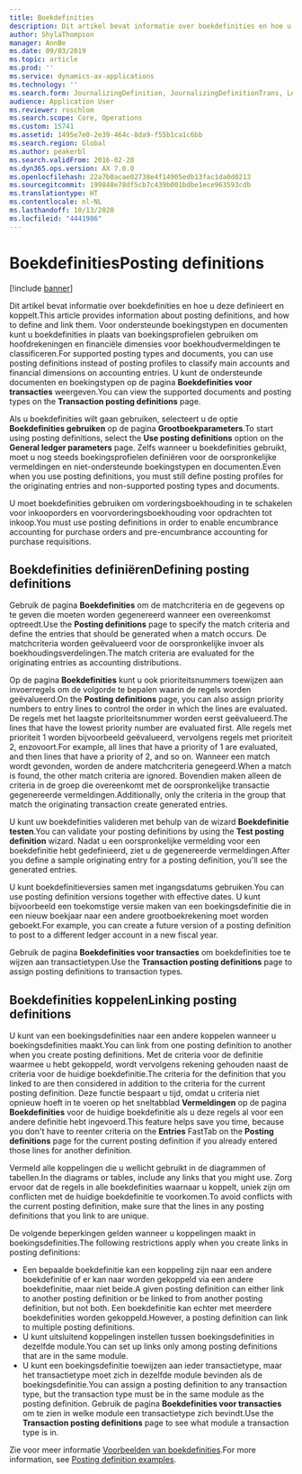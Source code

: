 ```yaml
---
title: Boekdefinities
description: Dit artikel bevat informatie over boekdefinities en hoe u deze definieert en koppelt. Voor ondersteunde boekingstypen en documenten kunt u boekdefinities in plaats van boekingsprofielen gebruiken om hoofdrekeningen en financiële dimensies voor boekhoudvermeldingen te classificeren.
author: ShylaThompson
manager: AnnBe
ms.date: 09/03/2019
ms.topic: article
ms.prod: ''
ms.service: dynamics-ax-applications
ms.technology: ''
ms.search.form: JournalizingDefinition, JournalizingDefinitionTrans, LedgerParameters
audience: Application User
ms.reviewer: roschlom
ms.search.scope: Core, Operations
ms.custom: 15741
ms.assetid: 1495e7e0-2e39-464c-8da9-f55b1ca1c6bb
ms.search.region: Global
ms.author: peakerbl
ms.search.validFrom: 2016-02-28
ms.dyn365.ops.version: AX 7.0.0
ms.openlocfilehash: 22a7b0acae02738e4f14905edb13fac1da0d0213
ms.sourcegitcommit: 199848e78df5cb7c439b001bdbe1ece963593cdb
ms.translationtype: HT
ms.contentlocale: nl-NL
ms.lasthandoff: 10/13/2020
ms.locfileid: "4441986"
---
```

# <a name="posting-definitions"></a><span data-ttu-id="63a6a-104">Boekdefinities</span><span class="sxs-lookup"><span data-stu-id="63a6a-104">Posting definitions</span></span>

[!include [banner](../includes/banner.md)]

<span data-ttu-id="63a6a-105">Dit artikel bevat informatie over boekdefinities en hoe u deze definieert en koppelt.</span><span class="sxs-lookup"><span data-stu-id="63a6a-105">This article provides information about posting definitions, and how to define and link them.</span></span>
<span data-ttu-id="63a6a-106">Voor ondersteunde boekingstypen en documenten kunt u boekdefinities in plaats van boekingsprofielen gebruiken om hoofdrekeningen en financiële dimensies voor boekhoudvermeldingen te classificeren.</span><span class="sxs-lookup"><span data-stu-id="63a6a-106">For supported posting types and documents, you can use posting definitions instead of posting profiles to classify main accounts and financial dimensions on accounting entries.</span></span> <span data-ttu-id="63a6a-107">U kunt de ondersteunde documenten en boekingstypen op de pagina **Boekdefinities voor transacties** weergeven.</span><span class="sxs-lookup"><span data-stu-id="63a6a-107">You can view the supported documents and posting types on the **Transaction posting definitions** page.</span></span> 

<span data-ttu-id="63a6a-108">Als u boekdefinities wilt gaan gebruiken, selecteert u de optie **Boekdefinities gebruiken** op de pagina **Grootboekparameters**.</span><span class="sxs-lookup"><span data-stu-id="63a6a-108">To start using posting definitions, select the **Use posting definitions** option on the **General ledger parameters** page.</span></span> <span data-ttu-id="63a6a-109">Zelfs wanneer u boekdefinities gebruikt, moet u nog steeds boekingsprofielen definiëren voor de oorspronkelijke vermeldingen en niet-ondersteunde boekingstypen en documenten.</span><span class="sxs-lookup"><span data-stu-id="63a6a-109">Even when you use posting definitions, you must still define posting profiles for the originating entries and non-supported posting types and documents.</span></span> 

<span data-ttu-id="63a6a-110">U moet boekdefinities gebruiken om vorderingsboekhouding in te schakelen voor inkooporders en voorvorderingsboekhouding voor opdrachten tot inkoop.</span><span class="sxs-lookup"><span data-stu-id="63a6a-110">You must use posting definitions in order to enable encumbrance accounting for purchase orders and pre-encumbrance accounting for purchase requisitions.</span></span>

## <a name="defining-posting-definitions"></a><span data-ttu-id="63a6a-111">Boekdefinities definiëren</span><span class="sxs-lookup"><span data-stu-id="63a6a-111">Defining posting definitions</span></span>
<span data-ttu-id="63a6a-112">Gebruik de pagina **Boekdefinities** om de matchcriteria en de gegevens op te geven die moeten worden gegenereerd wanneer een overeenkomst optreedt.</span><span class="sxs-lookup"><span data-stu-id="63a6a-112">Use the **Posting definitions** page to specify the match criteria and define the entries that should be generated when a match occurs.</span></span> <span data-ttu-id="63a6a-113">De matchcriteria worden geëvalueerd voor de oorspronkelijke invoer als boekhoudingsverdelingen.</span><span class="sxs-lookup"><span data-stu-id="63a6a-113">The match criteria are evaluated for the originating entries as accounting distributions.</span></span> 

<span data-ttu-id="63a6a-114">Op de pagina **Boekdefinities** kunt u ook prioriteitsnummers toewijzen aan invoerregels om de volgorde te bepalen waarin de regels worden geëvalueerd.</span><span class="sxs-lookup"><span data-stu-id="63a6a-114">On the **Posting definitions** page, you can also assign priority numbers to entry lines to control the order in which the lines are evaluated.</span></span> <span data-ttu-id="63a6a-115">De regels met het laagste prioriteitsnummer worden eerst geëvalueerd.</span><span class="sxs-lookup"><span data-stu-id="63a6a-115">The lines that have the lowest priority number are evaluated first.</span></span> <span data-ttu-id="63a6a-116">Alle regels met prioriteit 1 worden bijvoorbeeld geëvalueerd, vervolgens regels met prioriteit 2, enzovoort.</span><span class="sxs-lookup"><span data-stu-id="63a6a-116">For example, all lines that have a priority of 1 are evaluated, and then lines that have a priority of 2, and so on.</span></span> <span data-ttu-id="63a6a-117">Wanneer een match wordt gevonden, worden de andere matchcriteria genegeerd.</span><span class="sxs-lookup"><span data-stu-id="63a6a-117">When a match is found, the other match criteria are ignored.</span></span> <span data-ttu-id="63a6a-118">Bovendien maken alleen de criteria in de groep die overeenkomt met de oorspronkelijke transactie gegenereerde vermeldingen.</span><span class="sxs-lookup"><span data-stu-id="63a6a-118">Additionally, only the criteria in the group that match the originating transaction create generated entries.</span></span> 

<span data-ttu-id="63a6a-119">U kunt uw boekdefinities valideren met behulp van de wizard **Boekdefinitie testen**.</span><span class="sxs-lookup"><span data-stu-id="63a6a-119">You can validate your posting definitions by using the **Test posting definition** wizard.</span></span> <span data-ttu-id="63a6a-120">Nadat u een oorspronkelijke vermelding voor een boekdefinitie hebt gedefinieerd, ziet u de gegenereerde vermeldingen.</span><span class="sxs-lookup"><span data-stu-id="63a6a-120">After you define a sample originating entry for a posting definition, you'll see the generated entries.</span></span> 

<span data-ttu-id="63a6a-121">U kunt boekdefinitieversies samen met ingangsdatums gebruiken.</span><span class="sxs-lookup"><span data-stu-id="63a6a-121">You can use posting definition versions together with effective dates.</span></span> <span data-ttu-id="63a6a-122">U kunt bijvoorbeeld een toekomstige versie maken van een boekingsdefinitie die in een nieuw boekjaar naar een andere grootboekrekening moet worden geboekt.</span><span class="sxs-lookup"><span data-stu-id="63a6a-122">For example, you can create a future version of a posting definition to post to a different ledger account in a new fiscal year.</span></span> 

<span data-ttu-id="63a6a-123">Gebruik de pagina **Boekdefinities voor transacties** om boekdefinities toe te wijzen aan transactietypen.</span><span class="sxs-lookup"><span data-stu-id="63a6a-123">Use the **Transaction posting definitions** page to assign posting definitions to transaction types.</span></span>

## <a name="linking-posting-definitions"></a><span data-ttu-id="63a6a-124">Boekdefinities koppelen</span><span class="sxs-lookup"><span data-stu-id="63a6a-124">Linking posting definitions</span></span>
<span data-ttu-id="63a6a-125">U kunt van een boekingsdefinities naar een andere koppelen wanneer u boekingsdefinities maakt.</span><span class="sxs-lookup"><span data-stu-id="63a6a-125">You can link from one posting definition to another when you create posting definitions.</span></span> <span data-ttu-id="63a6a-126">Met de criteria voor de definitie waarmee u hebt gekoppeld, wordt vervolgens rekening gehouden naast de criteria voor de huidige boekdefinitie.</span><span class="sxs-lookup"><span data-stu-id="63a6a-126">The criteria for the definition that you linked to are then considered in addition to the criteria for the current posting definition.</span></span> <span data-ttu-id="63a6a-127">Deze functie bespaart u tijd, omdat u criteria niet opnieuw hoeft in te voeren op het sneltabblad **Vermeldingen** op de pagina **Boekdefinities** voor de huidige boekdefinitie als u deze regels al voor een andere definitie hebt ingevoerd.</span><span class="sxs-lookup"><span data-stu-id="63a6a-127">This feature helps save you time, because you don't have to reenter criteria on the **Entries** FastTab on the **Posting definitions** page for the current posting definition if you already entered those lines for another definition.</span></span> 

<span data-ttu-id="63a6a-128">Vermeld alle koppelingen die u wellicht gebruikt in de diagrammen of tabellen.</span><span class="sxs-lookup"><span data-stu-id="63a6a-128">In the diagrams or tables, include any links that you might use.</span></span> <span data-ttu-id="63a6a-129">Zorg ervoor dat de regels in alle boekdefinities waarnaar u koppelt, uniek zijn om conflicten met de huidige boekdefinitie te voorkomen.</span><span class="sxs-lookup"><span data-stu-id="63a6a-129">To avoid conflicts with the current posting definition, make sure that the lines in any posting definitions that you link to are unique.</span></span> 

<span data-ttu-id="63a6a-130">De volgende beperkingen gelden wanneer u koppelingen maakt in boekingsdefinities.</span><span class="sxs-lookup"><span data-stu-id="63a6a-130">The following restrictions apply when you create links in posting definitions:</span></span>

-   <span data-ttu-id="63a6a-131">Een bepaalde boekdefinitie kan een koppeling zijn naar een andere boekdefinitie of er kan naar worden gekoppeld via een andere boekdefinitie, maar niet beide.</span><span class="sxs-lookup"><span data-stu-id="63a6a-131">A given posting definition can either link to another posting definition or be linked to from another posting definition, but not both.</span></span> <span data-ttu-id="63a6a-132">Een boekdefinitie kan echter met meerdere boekdefinities worden gekoppeld.</span><span class="sxs-lookup"><span data-stu-id="63a6a-132">However, a posting definition can link to multiple posting definitions.</span></span>
-   <span data-ttu-id="63a6a-133">U kunt uitsluitend koppelingen instellen tussen boekingsdefinities in dezelfde module.</span><span class="sxs-lookup"><span data-stu-id="63a6a-133">You can set up links only among posting definitions that are in the same module.</span></span>
-   <span data-ttu-id="63a6a-134">U kunt een boekingsdefinitie toewijzen aan ieder transactietype, maar het transactietype moet zich in dezelfde module bevinden als de boekingsdefinitie.</span><span class="sxs-lookup"><span data-stu-id="63a6a-134">You can assign a posting definition to any transaction type, but the transaction type must be in the same module as the posting definition.</span></span> <span data-ttu-id="63a6a-135">Gebruik de pagina **Boekdefinities voor transacties** om te zien in welke module een transactietype zich bevindt.</span><span class="sxs-lookup"><span data-stu-id="63a6a-135">Use the **Transaction posting definitions** page to see what module a transaction type is in.</span></span>


<span data-ttu-id="63a6a-136">Zie voor meer informatie [Voorbeelden van boekdefinities](example-posting-definitions.md).</span><span class="sxs-lookup"><span data-stu-id="63a6a-136">For more information, see [Posting definition examples](example-posting-definitions.md).</span></span> 


